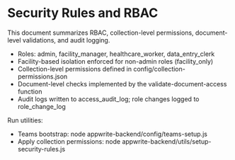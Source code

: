 # Security Rules and RBAC

This document summarizes RBAC, collection-level permissions, document-level validations, and audit logging.

- Roles: admin, facility_manager, healthcare_worker, data_entry_clerk
- Facility-based isolation enforced for non-admin roles (facility_only)
- Collection-level permissions defined in config/collection-permissions.json
- Document-level checks implemented by the validate-document-access function
- Audit logs written to access_audit_log; role changes logged to role_change_log

Run utilities:
- Teams bootstrap: node appwrite-backend/config/teams-setup.js
- Apply collection permissions: node appwrite-backend/utils/setup-security-rules.js